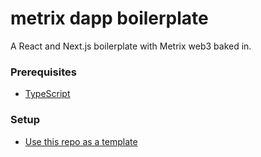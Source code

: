 # metrix dapp boilerplate

A React and Next.js boilerplate with Metrix web3 baked in.

### Prerequisites

- [TypeScript](https://www.typescriptlang.org/#installation)

### Setup

- [Use this repo as a template](https://github.com/SeqSEE/metrix-dapp-boilerplate/generate)
